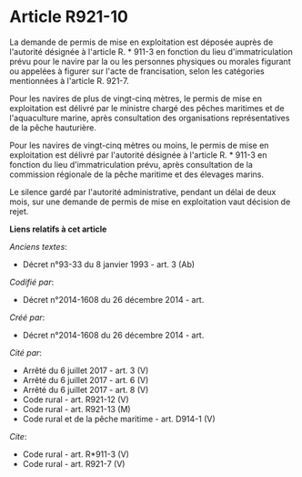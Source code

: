 # Article R921-10

La demande de permis de mise en exploitation est déposée auprès de l'autorité désignée à l'article R. * 911-3 en fonction du
lieu d'immatriculation prévu pour le navire par la ou les personnes physiques ou morales figurant ou appelées à figurer sur
l'acte de francisation, selon les catégories mentionnées à l'article R. 921-7. 

Pour les navires de plus de vingt-cinq mètres, le permis de mise en exploitation est délivré par le ministre chargé des
pêches maritimes et de l'aquaculture marine, après consultation des organisations représentatives de la pêche hauturière. 

Pour les navires de vingt-cinq mètres ou moins, le permis de mise en exploitation est délivré par l'autorité désignée à
l'article R. * 911-3 en fonction du lieu d'immatriculation prévu, après consultation de la commission régionale de la pêche
maritime et des élevages marins. 

Le silence gardé par l'autorité administrative, pendant un délai de deux mois, sur une demande de permis de mise en
exploitation vaut décision de rejet.

**Liens relatifs à cet article**

_Anciens textes_:

  - Décret n°93-33 du 8 janvier 1993 - art. 3 (Ab)

_Codifié par_:

  - Décret n°2014-1608 du 26 décembre 2014 - art.

_Créé par_:

  - Décret n°2014-1608 du 26 décembre 2014 - art.

_Cité par_:

  - Arrêté du 6 juillet 2017 - art. 3 (V)
  - Arrêté du 6 juillet 2017 - art. 6 (V)
  - Arrêté du 6 juillet 2017 - art. 8 (V)
  - Code rural - art. R921-12 (V)
  - Code rural - art. R921-13 (M)
  - Code rural et de la pêche maritime - art. D914-1 (V)

_Cite_:

  - Code rural - art. R*911-3 (V)
  - Code rural - art. R921-7 (V)
